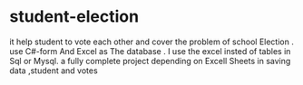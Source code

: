 # student-election
it help student to vote each other and cover the problem of school Election  . use C#-form And Excel as The database . I use the excel insted of tables in Sql or Mysql. a fully complete project depending on Excell Sheets in saving data ,student and votes
